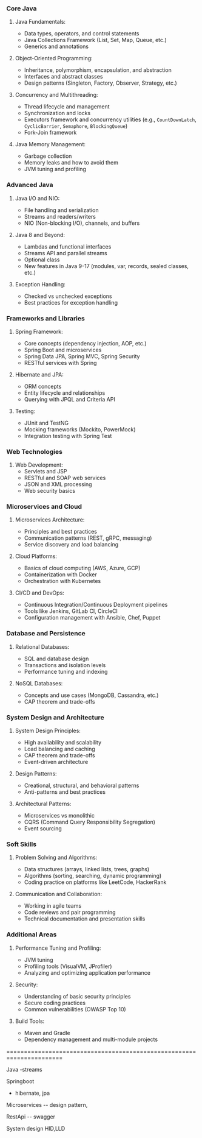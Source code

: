 ### Core Java

1. Java Fundamentals:

   - Data types, operators, and control statements
   - Java Collections Framework (List, Set, Map, Queue, etc.)
   - Generics and annotations

2. Object-Oriented Programming:

   - Inheritance, polymorphism, encapsulation, and abstraction
   - Interfaces and abstract classes
   - Design patterns (Singleton, Factory, Observer, Strategy, etc.)

3. Concurrency and Multithreading:

   - Thread lifecycle and management
   - Synchronization and locks
   - Executors framework and concurrency utilities (e.g., `CountDownLatch`, `CyclicBarrier`, `Semaphore`, `BlockingQueue`)
   - Fork-Join framework

4. Java Memory Management:
   - Garbage collection
   - Memory leaks and how to avoid them
   - JVM tuning and profiling

### Advanced Java

1. Java I/O and NIO:

   - File handling and serialization
   - Streams and readers/writers
   - NIO (Non-blocking I/O), channels, and buffers

2. Java 8 and Beyond:

   - Lambdas and functional interfaces
   - Streams API and parallel streams
   - Optional class
   - New features in Java 9-17 (modules, var, records, sealed classes, etc.)

3. Exception Handling:
   - Checked vs unchecked exceptions
   - Best practices for exception handling

### Frameworks and Libraries

1. Spring Framework:

   - Core concepts (dependency injection, AOP, etc.)
   - Spring Boot and microservices
   - Spring Data JPA, Spring MVC, Spring Security
   - RESTful services with Spring

2. Hibernate and JPA:

   - ORM concepts
   - Entity lifecycle and relationships
   - Querying with JPQL and Criteria API

3. Testing:
   - JUnit and TestNG
   - Mocking frameworks (Mockito, PowerMock)
   - Integration testing with Spring Test

### Web Technologies

1. Web Development:
   - Servlets and JSP
   - RESTful and SOAP web services
   - JSON and XML processing
   - Web security basics

### Microservices and Cloud

1. Microservices Architecture:

   - Principles and best practices
   - Communication patterns (REST, gRPC, messaging)
   - Service discovery and load balancing

2. Cloud Platforms:

   - Basics of cloud computing (AWS, Azure, GCP)
   - Containerization with Docker
   - Orchestration with Kubernetes

3. CI/CD and DevOps:
   - Continuous Integration/Continuous Deployment pipelines
   - Tools like Jenkins, GitLab CI, CircleCI
   - Configuration management with Ansible, Chef, Puppet

### Database and Persistence

1. Relational Databases:

   - SQL and database design
   - Transactions and isolation levels
   - Performance tuning and indexing

2. NoSQL Databases:
   - Concepts and use cases (MongoDB, Cassandra, etc.)
   - CAP theorem and trade-offs

### System Design and Architecture

1. System Design Principles:

   - High availability and scalability
   - Load balancing and caching
   - CAP theorem and trade-offs
   - Event-driven architecture

2. Design Patterns:

   - Creational, structural, and behavioral patterns
   - Anti-patterns and best practices

3. Architectural Patterns:
   - Microservices vs monolithic
   - CQRS (Command Query Responsibility Segregation)
   - Event sourcing

### Soft Skills

1. Problem Solving and Algorithms:

   - Data structures (arrays, linked lists, trees, graphs)
   - Algorithms (sorting, searching, dynamic programming)
   - Coding practice on platforms like LeetCode, HackerRank

2. Communication and Collaboration:
   - Working in agile teams
   - Code reviews and pair programming
   - Technical documentation and presentation skills

### Additional Areas

1. Performance Tuning and Profiling:

   - JVM tuning
   - Profiling tools (VisualVM, JProfiler)
   - Analyzing and optimizing application performance

2. Security:

   - Understanding of basic security principles
   - Secure coding practices
   - Common vulnerabilities (OWASP Top 10)

3. Build Tools:
   - Maven and Gradle
   - Dependency management and multi-module projects



======================================================================

Java
-streams

Springboot
- hibernate, jpa

Microservices
-- design pattern, 

RestApi
-- swagger

System design
HlD,LLD
